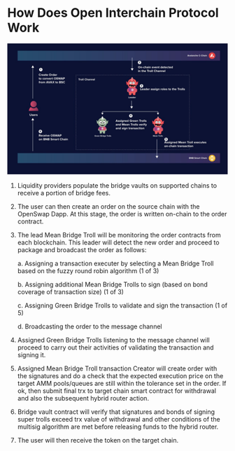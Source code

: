 # How Does Open Interchain Protocol Work

![](.scbook/assets/technologies/openswap-bridge/open-interchain-protocol.jpeg)

1. Liquidity providers populate the bridge vaults on supported chains to receive a portion of bridge fees.

2. The user can then create an order on the source chain with the OpenSwap Dapp.  At this stage, the order is written on-chain to the order contract.

3. The lead Mean Bridge Troll will be monitoring the order contracts from each blockchain.  This leader will detect the new order and proceed to package and broadcast the order as follows:

    a. Assigning a transaction executer by selecting a Mean Bridge Troll based on the fuzzy round robin algorithm (1 of 3)

    b. Assigning additional Mean Bridge Trolls to sign (based on bond coverage of transaction size) (1 of 3)

    c. Assigning Green Bridge Trolls to validate and sign the transaction (1 of 5)
    
    d. Broadcasting the order to the message channel

4. Assigned Green Bridge Trolls listening to the message channel will proceed to carry out their activities of validating the transaction and signing it. 

5. Assigned Mean Bridge Troll transaction Creator will create order with the signatures and do a check that the expected execution price on the target AMM pools/queues are still within the tolerance set in the order.  If ok, then submit final trx to target chain smart contract for withdrawal and also the subsequent hybrid router action.

6. Bridge vault contract will verify that signatures and bonds of signing super trolls exceed trx value of withdrawal and other conditions of the multisig algorithm are met before releasing funds to the hybrid router.

7. The user will then receive the token on the target chain.

